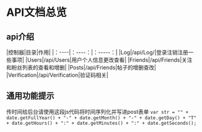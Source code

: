 # API文档总览

## api介绍
|控制器|目录|作用|
|：----|：----：|：-----：|
|Log|/api/Log/|登录注销注册一些事项|
|Users|/api/Users|用户个人信息更改查看|
|Friends|/api/Friends|关注和粉丝列表的查看和增删|
|Posts|/api/Friends|帖子的增删查改|
|Verification|/api/Verification|验证码相关|

## 通用功能提示
传时间给后台请使用这段js代码将时间序列化并写进post表单
`var str = "" + date.getFullYear() + "-" + date.getMonth() + "-" + date.getDay() + "T" + date.getHours() + ":" + date.getMinutes() + ":" + date.getSeconds();`
